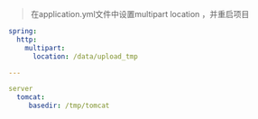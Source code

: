 > 在application.yml文件中设置multipart location ，并重启项目

```yaml
spring:
  http:
    multipart:
      location: /data/upload_tmp

---

server
  tomcat:
     basedir: /tmp/tomcat

```
